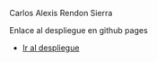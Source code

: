 Carlos Alexis Rendon Sierra

Enlace al despliegue en github pages
- [Ir al despliegue](https://spectralcomet73.github.io/Practica_12/)
